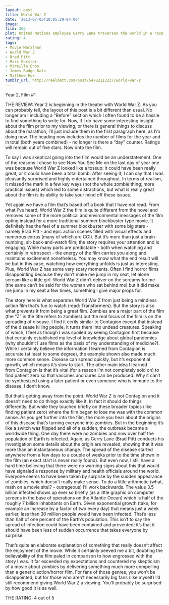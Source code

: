 ```yaml
---
layout: post
title: World War Z
date: '2013-07-05T18:05:29-04:00'
image: 
film: 366
plot: United Nations employee Gerry Lane traverses the world in a race against time to stop the Zombie pandemic that is toppling armies and governments, and threatening to destroy humanity itself.
rating: 4
tags:
- Movie Marathon
- World War Z
- Brad Pitt
- Marc Forster
- Mireille Enos
- James Badge Dale
- Matthew Fox
tumblr_url: http://reelmatt.com/post/54702113237/world-war-z
---
```


Year 2, Film #1

THE REVIEW: Year 2 is beginning in the theater with World War Z. As you can probably tell, the layout of this post is a bit different than usual. No longer am I including a “Before” section which I often found to be a hassle to find something to write for. Now, if I do have some interesting insight about the film prior to my viewing, or there is general things to discuss about the marathon, I’ll just include them in the first paragraph here, as I’m doing now. The heading now includes the number of films for the year and in total (both years combined) - no longer is there a “day” counter. Ratings will remain out of five stars. Now onto the film.

To say I was skeptical going into the film would be an understatement. One of the reasons I chose to see Now You See Me on the last day of year one was because World War Z looked like a tossup: it could have been really great, or it could have been a total bomb. After seeing it, I can say that I was pleasantly surprised and highly entertained throughout. In terms of realism, it missed the mark in a few key ways (not the whole zombie thing; more practical issues) which led to some distractions, but what is really great about the film is its ability to take your mind off these issues.

Yet again we have a film that’s based off a book that I have not read. From what I’ve heard, World War Z the film is quite different from the novel and removes some of the more political and environmental messages of the film opting instead for a more traditional summer blockbuster type movie. It definitely has the feel of a summer blockbuster with some big stars - namely Brad Pitt - and epic action scenes filled with visual effects and numerous extras (many of which are CGI). But it’s more than just a brain-numbing, sit-back-and-watch film; the story requires your attention and is engaging. While many parts are predictable - both when watching and certainly in retrospect - the energy of the film carries you along and maintains excitement nonetheless. You may know what the end result will be but in this case, watching how everything unfolds is just as interesting. Plus, World War Z has some very scary moments. Often I find horror films disappointing because they don’t make me jump in my seat, let alone scream like a little girl. World War Z didn’t deliver on the screams for me (the same can’t be said for the woman who sat behind me) but it did make me jump in my seat a few times, something I give major props for.

The story here is what separates World War Z from just being a mindless action film that’s fun to watch (read: Transformers). But the story is also what prevents it from being a great film. Zombies are a major part of the film (the “Z” in the title refers to zombies) but the real focus of the film is on the spreading of disease. I find it eerily similar to Contagion except that instead of the disease killing people, it turns them into undead creatures. Speaking of which, I feel as though I was spoiled by seeing Contagion first because that certainly established my level of knowledge about global pandemics (why shouldn’t I use films as the basis of my understanding of medicine?). While I certainly believe the information I learned from Contagion is accurate (at least to some degree), the example shown also made much more common sense. Disease can spread quickly, but it’s exponential growth, which means it’s slow to start. The other main idea I learned from Contagion is that it’s vital (for a reason I’m not completely sold on) to find patient zero so that vaccines and cures can be produced. Why it can’t be synthesized using a later patient or even someone who is immune to the disease, I don’t know.

But that’s getting away from the point. World War Z is not Contagion and it doesn’t need to do things exactly like it. In fact it should do things differently. But while they touched briefly on these broader topics (like finding patient zero) where the film began to lose me was with the common sense. As you get further into the film, the more you hear about the origins of this disease that’s turning everyone into zombies. But in the beginning it’s like a switch was flipped and all of a sudden, the outbreak became a worldwide thing. One day there were no zombies and now over half the population of Earth is infected. Again, as Gerry Lane (Brad Pitt) conducts his investigation some details about the origin are revealed, showing that it was more than an instantaneous change. The spread of the disease started anywhere from a few days to a couple of weeks prior to the time shown in the film (an exact start is never really found). But even now, I still have a hard time believing that there were no warning signs about this that would have signaled a response by military and health officials around the world. Everyone seems to have been taken by surprise by the sudden appearance of zombies, which doesn’t really make sense. To do a little arithmetic (what, math on a movie site!? - outrageous) I’ll work backwards. The value 3.5 billion infected shows up ever so briefly (as a little graphic on computer screens in the base of operations on the Atlantic Ocean) which is half of the roughly 7 billion inhabitants on Earth. Given exponential growth (take, for example an increase by a factor of two every day) that means just a week earlier, less than 30 million people would have been infected. That’s less than half of one percent of the Earth’s population. This isn’t to say the spread of infection could have been contained and prevented; it’s that it should have been less of sudden occurrence that takes everyone by surprise.

That’s quite an elaborate explanation of something that really doesn’t affect the enjoyment of the movie. While it certainly peeved me a bit, doubting the believability of the film paled in comparison to how engrossed with the story I was. It far exceeded my expectations and countered my skepticism of a movie about zombies by delivering something much more compelling than a generic action/horror film. For fans of those genres, you won’t be disappointed, but for those who aren’t necessarily big fans (like myself) I’d still recommend giving World War Z a viewing. You’ll probably be surprised by how good it is as well.

THE RATING: 4 out of 5 
